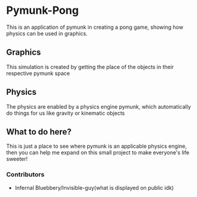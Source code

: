 # Pymunk-Pong
This is an application of pymunk in creating a pong game, showing how physics can be used in graphics.

## Graphics
This simulation is created by getting the place of the objects in their respective pymunk space

## Physics
The physics are enabled by a physics engine pymunk, which automatically do things for us like gravity or kinematic objects

## What to do here?
This is just a place to see where pymunk is an applicable physics engine, then you can help me expand on this small project to make everyone's life sweeter!

### Contributors
- Infernal Bluebbery/Invisible-guy(what is displayed on public idk)
